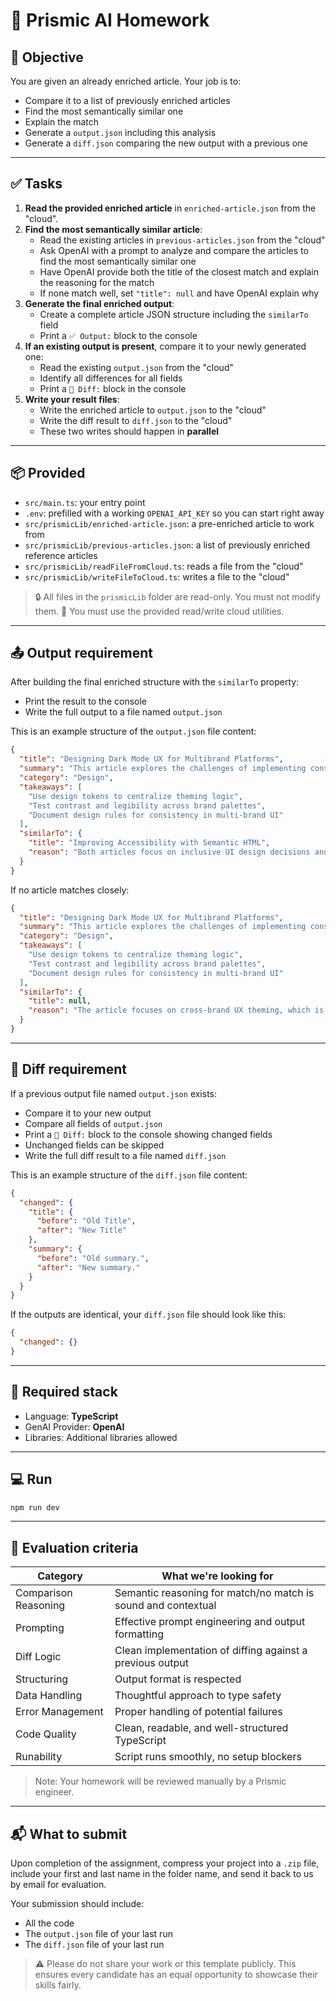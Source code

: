 # 🧠 Prismic AI Homework

## 🎯 Objective

You are given an already enriched article. Your job is to:

- Compare it to a list of previously enriched articles
- Find the most semantically similar one
- Explain the match
- Generate a `output.json` including this analysis
- Generate a `diff.json` comparing the new output with a previous one

---

## ✅ Tasks

1. **Read the provided enriched article** in `enriched-article.json` from the "cloud".
2. **Find the most semantically similar article**:
   - Read the existing articles in `previous-articles.json` from the "cloud"
   - Ask OpenAI with a prompt to analyze and compare the articles to find the most semantically similar one
   - Have OpenAI provide both the title of the closest match and explain the reasoning for the match
   - If none match well, set `"title": null` and have OpenAI explain why
3. **Generate the final enriched output**:
   - Create a complete article JSON structure including the `similarTo` field
   - Print a `✅ Output:` block to the console
4. **If an existing output is present**, compare it to your newly generated one:
   - Read the existing `output.json` from the "cloud"
   - Identify all differences for all fields
   - Print a `🧾 Diff:` block in the console
5. **Write your result files**:
   - Write the enriched article to `output.json` to the "cloud"
   - Write the diff result to `diff.json` to the "cloud"
   - These two writes should happen in **parallel**

---

## 📦 Provided

- `src/main.ts`: your entry point
- `.env`: prefilled with a working `OPENAI_API_KEY` so you can start right away
- `src/prismicLib/enriched-article.json`: a pre-enriched article to work from
- `src/prismicLib/previous-articles.json`: a list of previously enriched reference articles
- `src/prismicLib/readFileFromCloud.ts`: reads a file from the "cloud"
- `src/prismicLib/writeFileToCloud.ts`: writes a file to the "cloud"

> 🔒 All files in the `prismicLib` folder are read-only. You must not modify them.
> 🧱 You must use the provided read/write cloud utilities.

---

## 📤 Output requirement

After building the final enriched structure with the `similarTo` property:

- Print the result to the console
- Write the full output to a file named `output.json`

This is an example structure of the `output.json` file content:

```json
{
  "title": "Designing Dark Mode UX for Multibrand Platforms",
  "summary": "This article explores the challenges of implementing consistent dark mode themes across multiple branded products. It covers token-based design systems, accessibility contrasts, and tooling for managing visual consistency.",
  "category": "Design",
  "takeaways": [
    "Use design tokens to centralize theming logic",
    "Test contrast and legibility across brand palettes",
    "Document design rules for consistency in multi-brand UI"
  ],
  "similarTo": {
    "title": "Improving Accessibility with Semantic HTML",
    "reason": "Both articles focus on inclusive UI design decisions and the importance of accessibility in modern product development."
  }
}
```

If no article matches closely:

```json
{
  "title": "Designing Dark Mode UX for Multibrand Platforms",
  "summary": "This article explores the challenges of implementing consistent dark mode themes across multiple branded products. It covers token-based design systems, accessibility contrasts, and tooling for managing visual consistency.",
  "category": "Design",
  "takeaways": [
    "Use design tokens to centralize theming logic",
    "Test contrast and legibility across brand palettes",
    "Document design rules for consistency in multi-brand UI"
  ],
  "similarTo": {
    "title": null,
    "reason": "The article focuses on cross-brand UX theming, which is not covered by any of the examples."
  }
}
```

---

## 🧾 Diff requirement

If a previous output file named `output.json` exists:

- Compare it to your new output
- Compare all fields of `output.json`
- Print a `🧾 Diff:` block to the console showing changed fields
- Unchanged fields can be skipped
- Write the full diff result to a file named `diff.json`

This is an example structure of the `diff.json` file content:

```json
{
  "changed": {
    "title": {
      "before": "Old Title",
      "after": "New Title"
    },
    "summary": {
      "before": "Old summary.",
      "after": "New summary."
    }
  }
}
```

If the outputs are identical, your `diff.json` file should look like this:

```json
{
  "changed": {}
}
```

---

## 🔧 Required stack

- Language: **TypeScript**
- GenAI Provider: **OpenAI**
- Libraries: Additional libraries allowed

---

## 💻 Run

```bash
npm run dev
```

---

## 🧪 Evaluation criteria

| Category             | What we're looking for                                        |
| -------------------- | ------------------------------------------------------------- |
| Comparison Reasoning | Semantic reasoning for match/no match is sound and contextual |
| Prompting            | Effective prompt engineering and output formatting            |
| Diff Logic           | Clean implementation of diffing against a previous output     |
| Structuring          | Output format is respected                                    |
| Data Handling        | Thoughtful approach to type safety                            |
| Error Management     | Proper handling of potential failures                         |
| Code Quality         | Clean, readable, and well-structured TypeScript               |
| Runability           | Script runs smoothly, no setup blockers                       |

> Note: Your homework will be reviewed manually by a Prismic engineer.

---

## 📬 What to submit

Upon completion of the assignment, compress your project into a `.zip` file, include your first and last name in the folder name, and send it back to us by email for evaluation.

Your submission should include:

- All the code
- The `output.json` file of your last run
- The `diff.json` file of your last run

> ⚠️ Please do not share your work or this template publicly.
> This ensures every candidate has an equal opportunity to showcase their skills fairly.

